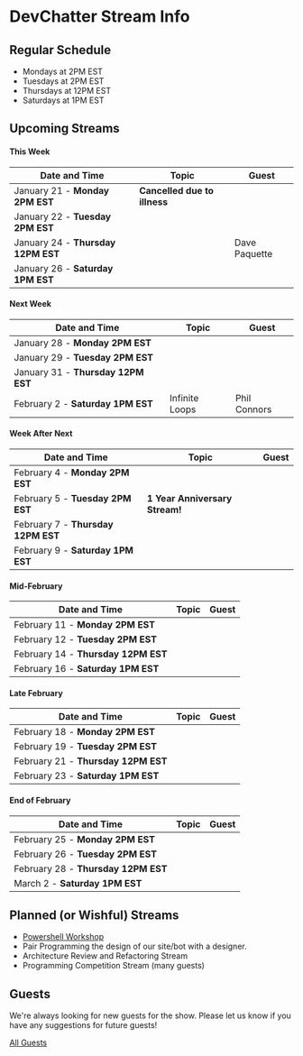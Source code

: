 # DevChatter Stream Info

## Regular Schedule

 - Mondays at 2PM EST
 - Tuesdays at 2PM EST
 - Thursdays at 12PM EST
 - Saturdays at 1PM EST
 

## Upcoming Streams

#### This Week

| Date and Time                   | Topic         | Guest         |
| ------------------------------- | ------------- | ------------- |
| January 21 - **Monday 2PM EST** | **Cancelled due to illness** |  |
| January 22 - **Tuesday 2PM EST** |  |  |
| January 24 - **Thursday 12PM EST** |  | Dave Paquette |
| January 26 - **Saturday 1PM EST** |  |  |

#### Next Week

| Date and Time                   | Topic         | Guest         |
| ------------------------------- | ------------- | ------------- |
| January 28 - **Monday 2PM EST** |  |  |
| January 29 - **Tuesday 2PM EST** |  |  |
| January 31 - **Thursday 12PM EST** |  |  |
| February 2 - **Saturday 1PM EST** | Infinite Loops | Phil Connors |

#### Week After Next

| Date and Time                   | Topic         | Guest         |
| ------------------------------- | ------------- | ------------- |
| February 4 - **Monday 2PM EST** |  |  |
| February 5 - **Tuesday 2PM EST** | **1 Year Anniversary Stream!** |  |
| February 7 - **Thursday 12PM EST** |  |  |
| February 9 - **Saturday 1PM EST** |  |  |

#### Mid-February

| Date and Time                   | Topic         | Guest         |
| ------------------------------- | ------------- | ------------- |
| February 11 - **Monday 2PM EST** |  |  |
| February 12 - **Tuesday 2PM EST** |  |  |
| February 14 - **Thursday 12PM EST** |  |  |
| February 16 - **Saturday 1PM EST** |  |  |

#### Late February

| Date and Time                   | Topic         | Guest         |
| ------------------------------- | ------------- | ------------- |
| February 18 - **Monday 2PM EST** |  |  |
| February 19 - **Tuesday 2PM EST** |  |  |
| February 21 - **Thursday 12PM EST** |  |  |
| February 23 - **Saturday 1PM EST** |  |  |

#### End of February

| Date and Time                   | Topic         | Guest         |
| ------------------------------- | ------------- | ------------- |
| February 25 - **Monday 2PM EST** |  |  |
| February 26 - **Tuesday 2PM EST** |  |  |
| February 28 - **Thursday 12PM EST** |  |  |
| March 2 - **Saturday 1PM EST** |  |  |

## Planned (or Wishful) Streams

 - [Powershell Workshop](https://github.com/DevChatter/StreamInfo/issues/11)
 - Pair Programming the design of our site/bot with a designer.
 - Architecture Review and Refactoring Stream
 - Programming Competition Stream (many guests)

## Guests

We're always looking for new guests for the show. Please let us know if you have any suggestions for future guests!
 
[All Guests](Guests.md)
